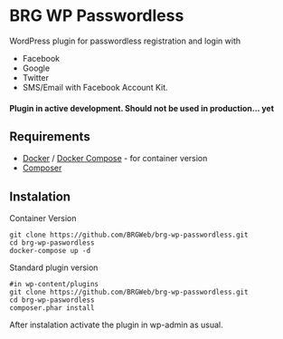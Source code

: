 # BRG WP Passwordless

WordPress plugin for passwordless registration and login with 
* Facebook
* Google
* Twitter
* SMS/Email with Facebook Account Kit.

#### Plugin in active development. Should not be used in production... yet

## Requirements
* [Docker](https://www.docker.com/get-docker) / [Docker Compose](https://docs.docker.com/compose/install/) - for container version
* [Composer](https://getcomposer.org/download/)


## Instalation

Container Version
```
git clone https://github.com/BRGWeb/brg-wp-passwordless.git
cd brg-wp-paswordless
docker-compose up -d
```
Standard plugin version
```
#in wp-content/plugins
git clone https://github.com/BRGWeb/brg-wp-passwordless.git
cd brg-wp-paswordless
composer.phar install
```
After instalation activate the plugin in wp-admin as usual.
